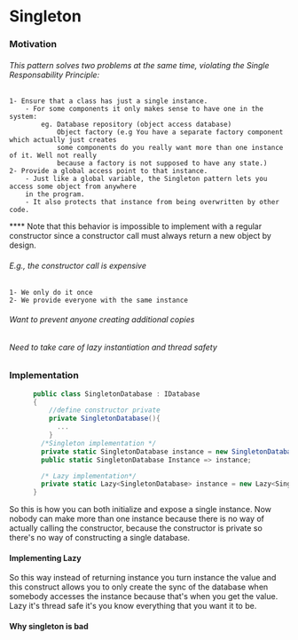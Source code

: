 # Singleton
### Motivation
###### This pattern solves two problems at the same time, violating the Single Responsability Principle:
    1- Ensure that a class has just a single instance.
        - For some components it only makes sense to have one in the system: 
            eg. Database repository (object access database)
                Object factory (e.g You have a separate factory component which actually just creates 
                some components do you really want more than one instance of it. Well not really 
                because a factory is not supposed to have any state.)
    2- Provide a global access point to that instance.
        - Just like a global variable, the Singleton pattern lets you access some object from anywhere 
        in the program.
        - It also protects that instance from being overwritten by other code.
    
**** Note that this behavior is impossible to implement with a regular constructor since a constructor call must always return a new object by design.  
    
###### E.g., the constructor call is expensive
    1- We only do it once
    2- We provide everyone with the same instance
###### Want to prevent anyone creating additional copies
###### Need to take care of lazy instantiation and thread safety

### Implementation
```c#
      public class SingletonDatabase : IDatabase
      {
          //define constructor private
          private SingletonDatabase(){
            ...
          }
        /*Singleton implementation */
        private static SingletonDatabase instance = new SingletonDatabase();
        public static SingletonDatabase Instance => instance;

        /* Lazy implementation*/
        private static Lazy<SingletonDatabase> instance = new Lazy<SingletonDatabase>(() => new SingletonDatabase());
      }
```
So this is how you can both initialize and expose a single instance.
Now nobody can make more than one instance because there is no way of actually calling the constructor, because the constructor is private so there's no way of constructing a single database.

#### Implementing Lazy 
So this way instead of returning instance you turn instance the value and this construct allows you to only create the sync of the database when somebody accesses the instance because that's when you get the value.
Lazy it's thread safe it's you know everything that you want it to be.

#### Why singleton is bad
